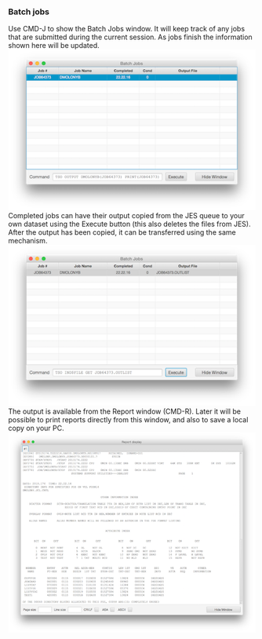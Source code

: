 ### Batch jobs
Use CMD-J to show the Batch Jobs window. It will keep track of any jobs that are submitted during the current session. As jobs finish the information shown here will be updated.  
![Jobs](jobs1.png?raw=true "jobs")  
Completed jobs can have their output copied from the JES queue to your own dataset using the Execute button (this also deletes the files from JES). After the output has been copied, it can be transferred using the same mechanism.  
![Jobs](jobs2.png?raw=true "jobs")  
The output is available from the Report window (CMD-R). Later it will be possible to print reports directly from this window, and also to save a local copy on your PC.  
![Output](output1.png?raw=true "output")
